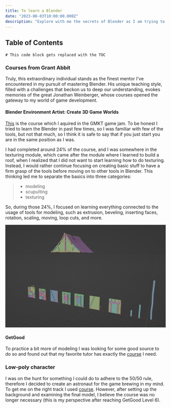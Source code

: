 ```yaml
---
title: To learn a Blender
date: "2023-08-03T10:00:00.000Z"
description: "Explore with me the secrets of Blender as I am trying to master it"
---
```


## Table of Contents

```toc
# This code block gets replaced with the TOC
```

### Courses from Grant Abbit

Truly, this extraordinary individual stands as the finest mentor I've encountered in my pursuit of mastering Blender. His unique teaching style, filled with a challenges that beckon us to deep our understanding, evokes memories of the great Jonathan Weinberger, whose courses opened the gateway to my world of game development.

#### Blender Environment Artist: Create 3D Game Worlds

[This](https://www.gamedev.tv/courses/1672425 "gamedev tv blender course") is the course which I aquired in the GMKT game jam. To be honest I tried to learn the Blender in past few times, so I was familiar with few of the tools, but not that much, so I think it is safe to say that if you just start you are in the same position as I was.

I had completed around 24% of the course, and I was somewhere in the texturing module, which came after the module where I learned to build a roof, when I realized that I did not want to start learning how to do texturing. Instead, I would rather continue focusing on creating basic stuff to have a firm grasp of the tools before moving on to other tools in Blender. This thinking led me to separate the basics into three categories:

> * modeling
> * scupulting
> * texturing

So, during those 24%, I focused on learning everything connected to the usage of tools for modeling, such as extrusion, beveling, inserting faces, rotation, scaling, moving, loop cuts, and more.

![24percent](./24percentBlender.png "After 24% of the course completed") 


#### GetGood

To practice a bit more of modeling I was looking for some good source to do so and found out that my favorite tutor has exactly the [course](https://www.youtube.com/watch?v=98FkRIbihyQ&list=PLn3ukorJv4vvv3ZpWJYvV5Tmvo7ISO-NN&ab_channel=GrantAbbitt "daily practise") I need.

### Low-poly character

I was on the hunt for something I could do to adhere to the 50/50 rule, therefore I decided to create an astronaut for the game brewing in my mind. To get me on the right track I used [course](https://www.youtube.com/watch?v=4OUYOKGl7x0&ab_channel=GrantAbbitt "low poly character course"). However, after setting up the background and examining the final model, I believe the course was no longer necessary (this is my perspective after reaching GetGood Level 6).